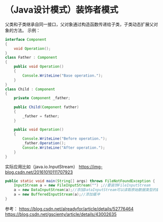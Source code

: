 # （Java设计模式）装饰者模式
父类和子类继承自同一接口，父对象通过构造函数传递给子类，子类动态扩展父对象的方法。
示例：
```java
interface Component  
{  
    void Operation();  
}  
class Father : Component  
{  
    public void Operation()  
    {  
        Console.WriteLine("Base operation.");  
    }  
}  
class Child : Component  
{  
    private Component _father;  
  
    public Child(Component father)  
    {  
        _father = father;  
    }  
  
    public void Operation()  
    {  
        Console.WriteLine("Before operation.");  
        _father.Operation();  
        Console.WriteLine("After operation.");  
    }  
} 
```

实际应用比如（java.io.InputStream）
https://img-blog.csdn.net/20161010111707923
```java
public static void main(String[] args) throws FileNotFoundException {
    InputStream a = new FileInputStream("") ;//要装饰FileInputStream
    a = new DataInputStream(a);//添加DataInputStream可以读取原始数据类型的数据。
    a = new BufferedInputStream(a);//添加缓冲
}
```
参考：
https://blog.csdn.net/alreadyfor/article/details/52776464
https://blog.csdn.net/gscienty/article/details/43002635
